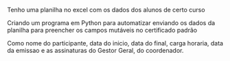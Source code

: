 Tenho uma planilha no excel com os dados dos alunos de certo curso

Criando um programa em Python para automatizar enviando os dados da planilha para preencher os campos 
mutáveis no certificado padrão

Como nome do participante, data do inicio, data do final, carga horaria, data da emissao e as assinaturas do Gestor
Geral, do coordenador.


